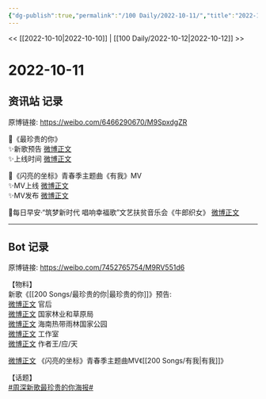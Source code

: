 ```yaml
---
{"dg-publish":true,"permalink":"/100 Daily/2022-10-11/","title":"2022-10-11","created":"2022-11-13T02:21:06.000+08:00","updated":"2023-01-09T17:24:38.525+08:00"}
---
```



<< [[2022-10-10\|2022-10-10]] | [[100 Daily/2022-10-12\|2022-10-12]] >>

# 2022-10-11

## 资讯站 记录

原博链接: https://weibo.com/6466290670/M9SpxdgZR

🌟《最珍贵的你》  
✨新歌预告 [微博正文](https://m.weibo.cn/6466290670/4823447245162968)  
✨上线时间 [微博正文](https://m.weibo.cn/6466290670/4823449962545229)

🌟《闪亮的坐标》青春季主题曲《有我》MV  
✨MV上线 [微博正文](https://m.weibo.cn/6466290670/4823479435657819)  
✨MV发布 [微博正文](https://m.weibo.cn/6466290670/4823471182317435)

🌟每日早安·“筑梦新时代 唱响幸福歌”文艺扶贫音乐会《牛郎织女》 [微博正文](https://m.weibo.cn/6466290670/4823305254866604)

---
## Bot 记录

原博链接: https://weibo.com/7452765754/M9RV551d6

【物料】  
新歌《[[200 Songs/最珍贵的你\|最珍贵的你]]》预告:  
[微博正文](https://m.weibo.cn/5248300719/4823448997857802) 官后  
[微博正文](https://m.weibo.cn/2749447053/4823445160072227) 国家林业和草原局  
[微博正文](https://m.weibo.cn/3494657737/4823463337920616) 海南热带雨林国家公园  
[微博正文](https://m.weibo.cn/7478855230/4823455243175577) 工作室  
[微博正文](https://m.weibo.cn/5025365433/4823490911801530) 作者王/应/天

[微博正文](https://m.weibo.cn/7582049516/4823466292021305) 《闪亮的坐标》青春季主题曲MV《[[200 Songs/有我\|有我]]》

【话题】  
[#周深新歌最珍贵的你海报#](https://s.weibo.com/weibo?q=%23%E5%91%A8%E6%B7%B1%E6%96%B0%E6%AD%8C%E6%9C%80%E7%8F%8D%E8%B4%B5%E7%9A%84%E4%BD%A0%E6%B5%B7%E6%8A%A5%23)
